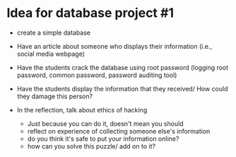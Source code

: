 # Idea for database project #1

- create a simple database

- Have an article about someone who displays their information (i.e., social media webpage)

- Have the students crack the database using root password (logging root password, common password, password auditing tool)

- Have the students display the information that they received/ How could they damage this person?

- In the reflection, talk about ethics of hacking
  - Just because you can do it, doesn't mean you should
  - reflect on experience of collecting someone else's information
  - do you think it's safe to put your information online?
  - how can you solve this puzzle/ add on to it?
